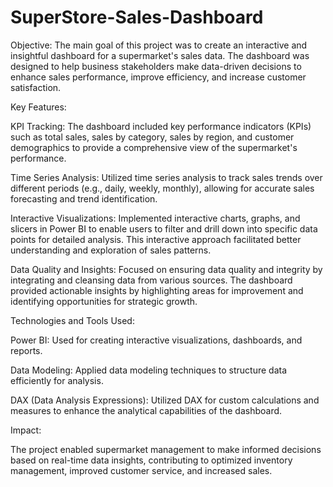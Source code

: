 # SuperStore-Sales-Dashboard
Objective: 
The main goal of this project was to create an interactive and insightful dashboard for a supermarket's sales data. The dashboard was designed to help business stakeholders make data-driven decisions to enhance sales performance, improve efficiency, and increase customer satisfaction.

Key Features:

KPI Tracking: The dashboard included key performance indicators (KPIs) such as total sales, sales by category, sales by region, and customer demographics to provide a comprehensive view of the supermarket's performance.

Time Series Analysis: Utilized time series analysis to track sales trends over different periods (e.g., daily, weekly, monthly), allowing for accurate sales forecasting and trend identification.

Interactive Visualizations: Implemented interactive charts, graphs, and slicers in Power BI to enable users to filter and drill down into specific data points for detailed analysis. This interactive approach facilitated better understanding and exploration of sales patterns.

Data Quality and Insights: Focused on ensuring data quality and integrity by integrating and cleansing data from various sources. The dashboard provided actionable insights by highlighting areas for improvement and identifying opportunities for strategic growth.

Technologies and Tools Used:

Power BI: Used for creating interactive visualizations, dashboards, and reports.

Data Modeling: Applied data modeling techniques to structure data efficiently for analysis.

DAX (Data Analysis Expressions): Utilized DAX for custom calculations and measures to enhance the analytical capabilities of the dashboard.

Impact:

The project enabled supermarket management to make informed decisions based on real-time data insights, contributing to optimized inventory management, improved customer service, and increased sales.
